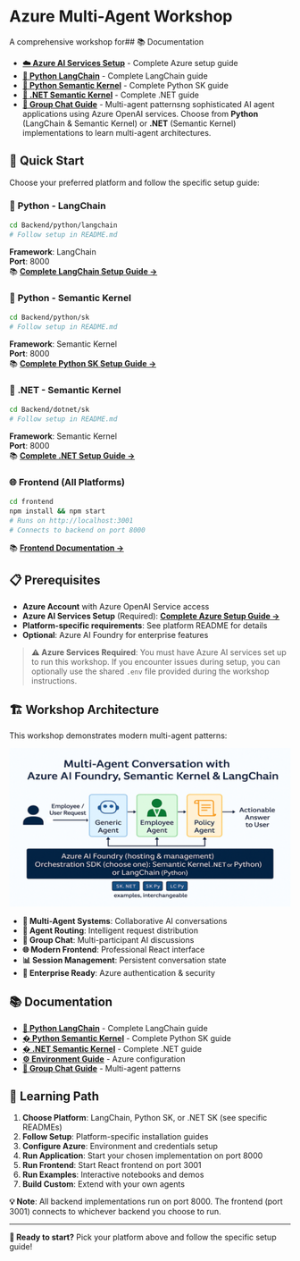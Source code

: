 # Azure Multi-Agent Workshop 

A comprehensive workshop for## 📚 Documentation

- **[☁️ Azure AI Services Setup](docs/AI_SERVICES_GUIDE.md)** - Complete Azure setup guide
- **[🐍 Python LangChain](Backend/python/langchain/README.md)** - Complete LangChain guide
- **[🐍 Python Semantic Kernel](Backend/python/sk/README.md)** - Complete Python SK guide  
- **[🔷 .NET Semantic Kernel](Backend/dotnet/sk/README.md)** - Complete .NET guide
- **[👥 Group Chat Guide](docs/GROUP_CHAT.md)** - Multi-agent patternsng sophisticated AI agent applications using Azure OpenAI services. Choose from **Python** (LangChain & Semantic Kernel) or **.NET** (Semantic Kernel) implementations to learn multi-agent architectures.

## 🚀 Quick Start

Choose your preferred platform and follow the specific setup guide:

### 🐍 **Python - LangChain**
```bash
cd Backend/python/langchain
# Follow setup in README.md
```
**Framework**: LangChain  
**Port**: 8000  
📚 **[Complete LangChain Setup Guide →](Backend/python/langchain/README.md)**

### 🐍 **Python - Semantic Kernel**
```bash
cd Backend/python/sk
# Follow setup in README.md  
```
**Framework**: Semantic Kernel  
**Port**: 8000  
📚 **[Complete Python SK Setup Guide →](Backend/python/sk/README.md)**

### 🔷 **.NET - Semantic Kernel**  
```bash
cd Backend/dotnet/sk
# Follow setup in README.md
```
**Framework**: Semantic Kernel  
**Port**: 8000  
📚 **[Complete .NET Setup Guide →](Backend/dotnet/sk/README.md)**

### 🌐 **Frontend** (All Platforms)
```bash
cd frontend
npm install && npm start
# Runs on http://localhost:3001
# Connects to backend on port 8000
```
📚 **[Frontend Documentation →](frontend/PROFESSIONAL_UI_README.md)**

## 📋 Prerequisites

- **Azure Account** with Azure OpenAI Service access
- **Azure AI Services Setup** (Required): **[Complete Azure Setup Guide →](docs/AI_SERVICES_GUIDE.md)**
- **Platform-specific requirements**: See platform README for details
- **Optional**: Azure AI Foundry for enterprise features

> **⚠️ Azure Services Required**: You must have Azure AI services set up to run this workshop. If you encounter issues during setup, you can optionally use the shared `.env` file provided during the workshop instructions.

## 🏗️ Workshop Architecture

This workshop demonstrates modern multi-agent patterns:

![Multi-Agent Conversation Architecture](docs/img/multi-agent-conversation.png)

- **🤖 Multi-Agent Systems**: Collaborative AI conversations
- **🔄 Agent Routing**: Intelligent request distribution  
- **💬 Group Chat**: Multi-participant AI discussions
- **🌐 Modern Frontend**: Professional React interface
- **📊 Session Management**: Persistent conversation state
- **🔐 Enterprise Ready**: Azure authentication & security

## 📚 Documentation

- **[🐍 Python LangChain](Backend/python/langchain/README.md)** - Complete LangChain guide
- **[� Python Semantic Kernel](Backend/python/sk/README.md)** - Complete Python SK guide  
- **[� .NET Semantic Kernel](Backend/dotnet/sk/README.md)** - Complete .NET guide
- **[⚙️ Environment Guide](docs/ENVIRONMENT_GUIDE.md)** - Azure configuration
- **[👥 Group Chat Guide](docs/GROUP_CHAT.md)** - Multi-agent patterns

## 🎯 Learning Path

1. **Choose Platform**: LangChain, Python SK, or .NET SK (see specific READMEs)
2. **Follow Setup**: Platform-specific installation guides
3. **Configure Azure**: Environment and credentials setup  
4. **Run Application**: Start your chosen implementation on port 8000
5. **Run Frontend**: Start React frontend on port 3001  
6. **Run Examples**: Interactive notebooks and demos
7. **Build Custom**: Extend with your own agents

**💡 Note**: All backend implementations run on port 8000. The frontend (port 3001) connects to whichever backend you choose to run.

---

**🚀 Ready to start?** Pick your platform above and follow the specific setup guide!
